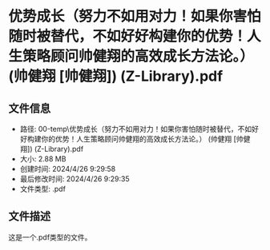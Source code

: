 ﻿# 优势成长（努力不如用对力！如果你害怕随时被替代，不如好好构建你的优势！人生策略顾问帅健翔的高效成长方法论。） (帅健翔 [帅健翔]) (Z-Library).pdf

## 文件信息
- 路径: 00-temp\优势成长（努力不如用对力！如果你害怕随时被替代，不如好好构建你的优势！人生策略顾问帅健翔的高效成长方法论。） (帅健翔 [帅健翔]) (Z-Library).pdf
- 大小: 2.88 MB
- 创建时间: 2024/4/26 9:29:58
- 最后修改时间: 2024/4/26 9:29:35
- 文件类型: .pdf

## 文件描述
这是一个.pdf类型的文件。

